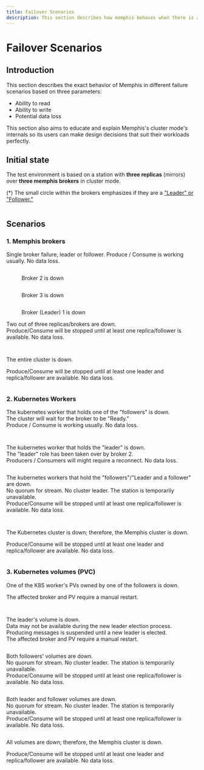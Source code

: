 ```yaml
---
title: Failover Scenarios
description: This section describes how memphis behaves when there is a failure in reading, writing, or when there is potential data loss.
---
```


# Failover Scenarios

## Introduction

This section describes the exact behavior of Memphis in different failure scenarios based on three parameters:&#x20;

* Ability to read
* Ability to write
* Potential data loss

This section also aims to educate and explain Memphis's cluster mode's internals so its users can make design decisions that suit their workloads perfectly.

## Initial state

The test environment is based on a station with **three replicas** (mirrors) over **three memphis brokers** in cluster mode.

(\*) The small circle within the brokers emphasizes if they are a ["Leader" or "Follower."](station#leaders-and-followers)

<figure><img src="/assets/initial_state.jpeg" alt=""><figcaption></figcaption></figure>

## Scenarios

### 1. Memphis brokers

Single broker failure, leader or follower. Produce / Consume is working usually. No data loss.

<div>

<figure><img src="/assets/broker_1_(1).jpeg" alt=""><figcaption><p>Broker 2 is down</p></figcaption></figure>

 

<figure><img src="/assets/broker_2.jpeg" alt=""><figcaption><p>Broker 3 is down</p></figcaption></figure>

 

<figure><img src="/assets/broker_3.jpeg" alt=""><figcaption><p>Broker (Leader) 1 is down</p></figcaption></figure>

</div>

Two out of three replicas/brokers are down. \
Produce/Consume will be stopped until at least one replica/follower is available. No data loss.

<div>

<figure><img src="/assets/broker_4.jpeg" alt=""><figcaption></figcaption></figure>

 

<figure><img src="/assets/broker_5.jpeg" alt=""><figcaption></figcaption></figure>

</div>

The entire cluster is down.&#x20;

Produce/Consume will be stopped until at least one leader and replica/follower are available. No data loss.

<figure><img src="/assets/broker_6.jpeg" alt=""><figcaption></figcaption></figure>

### 2. Kubernetes Workers

The kubernetes worker that holds one of the "followers" is down.\
The cluster will wait for the broker to be "Ready."\
Produce / Consume is working usually. No data loss.

<div>

<figure><img src="/assets/k8s_1_(1).jpeg" alt=""><figcaption></figcaption></figure>

 

<figure><img src="/assets/k8s_2.jpeg" alt=""><figcaption></figcaption></figure>

</div>

The kubernetes worker that holds the "leader" is down.\
The "leader" role has been taken over by broker 2.\
Producers / Consumers will might require a reconnect. No data loss.

<figure><img src="/assets/k8s_3_(1).jpeg" alt=""><figcaption></figcaption></figure>

The kubernetes workers that hold the "followers"/"Leader and a follower" are down.\
No quorum for stream. No cluster leader. The station is temporarily unavailable.\
Produce/Consume will be stopped until at least one replica/follower is available. No data loss.

<div>

<figure><img src="/assets/k8s_4.jpeg" alt=""><figcaption></figcaption></figure>

 

<figure><img src="/assets/k8s_5.jpeg" alt=""><figcaption></figcaption></figure>

</div>

The Kubernetes cluster is down; therefore, the Memphis cluster is down.

Produce/Consume will be stopped until at least one leader and replica/follower are available. No data loss.

<figure><img src="/assets/k8s_6.jpeg" alt=""><figcaption></figcaption></figure>

### 3. Kubernetes volumes (PVC)

One of the K8S worker's PVs owned by one of the followers is down.

The affected broker and PV require a manual restart.

<div>

<figure><img src="/assets/pv1.jpeg" alt=""><figcaption></figcaption></figure>

 

<figure><img src="/assets/pv2.jpeg" alt=""><figcaption></figcaption></figure>

</div>

The leader's volume is down.\
Data may not be available during the new leader election process.\
Producing messages is suspended until a new leader is elected.\
The affected broker and PV require a manual restart.

<figure><img src="/assets/pv3.jpeg" alt=""><figcaption></figcaption></figure>

Both followers' volumes are down.\
No quorum for stream. No cluster leader. The station is temporarily unavailable. \
Produce/Consume will be stopped until at least one replica/follower is available. No data loss.

<figure><img src="/assets/pv4.jpeg" alt=""><figcaption></figcaption></figure>

Both leader and follower volumes are down.\
No quorum for stream. No cluster leader. The station is temporarily unavailable. \
Produce/Consume will be stopped until at least one replica/follower is available. No data loss.

<figure><img src="/assets/pv5.jpeg" alt=""><figcaption></figcaption></figure>

All volumes are down; therefore, the Memphis cluster is down.

Produce/Consume will be stopped until at least one leader and replica/follower are available. No data loss.

<figure><img src="/assets/pv6_(1).jpeg" alt=""><figcaption></figcaption></figure>
